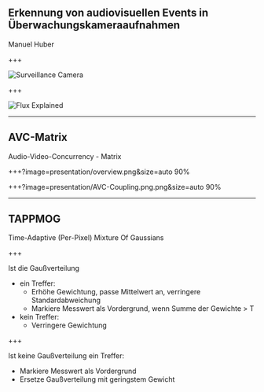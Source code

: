## Erkennung von audiovisuellen Events in Überwachungskameraaufnahmen 

Manuel Huber

+++

![Surveillance Camera](https://i.ytimg.com/vi/htNfaaLu9aU/maxresdefault.jpg)

+++

![Flux Explained](https://imgs.xkcd.com/comics/machine_learning.png)

---

## AVC-Matrix

Audio-Video-Concurrency - Matrix

+++?image=presentation/overview.png&size=auto 90%

+++?image=presentation/AVC-Coupling.png.png&size=auto 90%

---

## TAPPMOG

Time-Adaptive (Per-Pixel) Mixture Of Gaussians

+++

Ist die Gaußverteilung 
- ein Treffer:
  - Erhöhe Gewichtung, passe Mittelwert an, verringere Standardabweichung
  - Markiere Messwert als Vordergrund, wenn Summe der Gewichte > T 
- kein Treffer:
  - Verringere Gewichtung

+++ 
  
Ist keine Gaußverteilung ein Treffer:
- Markiere Messwert als Vordergrund
- Ersetze Gaußverteilung mit geringstem Gewicht
  
  
